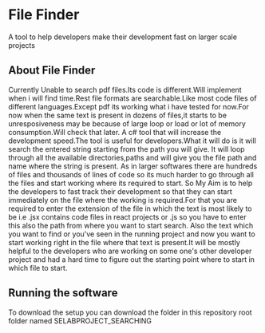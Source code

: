 # File Finder
A tool to help developers make their development fast on larger scale projects

## About File Finder
Currently Unable to search pdf files.Its code is different.Will implement when i will find time.Rest file formats are searchable.Like most code files of different languages.Except pdf its working what i have tested for now.For now when the same text is present in dozens of files,it starts to be unresposiveness may be because of large loop or load or lot of memory consumption.Will check that later.
A c# tool that will increase the development speed.The tool is useful for developers.What it will do is it will search the entered string starting from the path you will give. It will loop through all the available directories,paths and will give you the file path and name where the string is present. As in larger softwares there are hundreds of files and thousands of lines of code so its much harder to go through all the files and start working where its required to start. So My Aim is to help the developers to fast track their development so that they can start immediately on the file where the working is required.For that you are required to enter the extension of the file in which the text is most likely to be i.e .jsx contains code files in react projects or .js so you have to enter this also the path from where you want to start search. Also the text which you want to find or you've seen in the running project and now you want to start working right in the file where that text is present.It will be mostly helpful to the developers who are working on some one's other developer project and had a hard time to figure out the starting point where to start in which file to start.

## Running the software
To download the setup you can download the folder in this repository root folder named  SELABPROJECT_SEARCHING 
